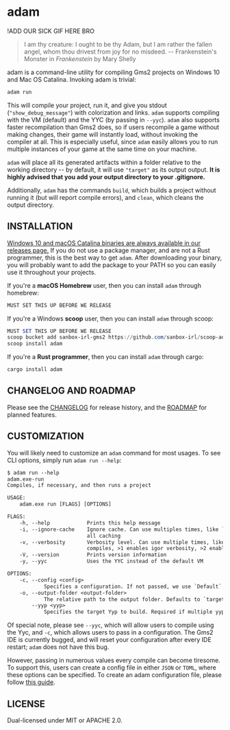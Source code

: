 # adam

!ADD OUR SICK GIF HERE BRO

> I am thy creature: I ought to be thy Adam, but I am rather the fallen angel, whom thou drivest from joy for no misdeed.
> -- Frankenstein's Monster in *Frankenstein* by Mary Shelly

adam is a command-line utility for compiling Gms2 projects on Windows 10 and Mac OS Catalina. Invoking adam is trivial:

```sh
adam run
```

This will compile your project, run it, and give you stdout (`"show_debug_message"`) with colorization and links. `adam` supports compiling with the VM (default) and the YYC (by passing in `--yyc`). `adam` also supports faster recompilation than Gms2 does, so if users recompile a game without making changes, their game will instantly load, without invoking the compiler at all. This is especially useful, since `adam` easily allows you to run multiple instances of your game at the same time on your machine.

`adam` will place all its generated artifacts within a folder relative to the working directory -- by default, it will use `"target"` as its output output. **It is highly advised that you add your output directory to your .gitignore.**

Additionally, `adam` has the commands `build`, which builds a project without running it (but will report compile errors), and `clean`, which cleans the output directory.

## INSTALLATION

[Windows 10 and macOS Catalina binaries are always available in our releases page.](https://github.com/NPC-Studio/adam/releases) If you do not use a package manager, and are not a Rust programmer, this is the best way to get `adam`. After downloading your binary, you will probably want to add the package to your PATH so you can easily use it throughout your projects.

If you're a **macOS Homebrew** user, then you can install `adam` through homebrew:

```sh
MUST SET THIS UP BEFORE WE RELEASE
```

If you're a Windows **scoop** user, then you can install `adam` through scoop:

```ps1
MUST SET THIS UP BEFORE WE RELEASE
scoop bucket add sanbox-irl-gms2 https://github.com/sanbox-irl/scoop-adam.git
scoop install adam
```

If you're a **Rust programmer**, then you can install `adam` through cargo:

```sh
cargo install adam
```

## CHANGELOG AND ROADMAP

Please see the [CHANGELOG](CHANGELOG.md) for release history, and the [ROADMAP](ROADMAP.md) for planned features.

## CUSTOMIZATION

You will likely need to customize an `adam` command for most usages. To see CLI options, simply run `adam run --help`:

```txt
$ adam run --help
adam.exe-run
Compiles, if necessary, and then runs a project

USAGE:
    adam.exe run [FLAGS] [OPTIONS]

FLAGS:
    -h, --help            Prints this help message
    -i, --ignore-cache    Ignore cache. Can use multiples times, like `-ii`. >0 disables quick recompiles, >1 disables
                          all caching
    -v, --verbosity       Verbosity level. Can use multiple times, like '-vv'. >0 disables pretty
                          compiles, >1 enables igor verbosity, >2 enables gmac verbosity
    -V, --version         Prints version information
    -y, --yyc             Uses the YYC instead of the default VM

OPTIONS:
    -c, --config <config>
            Specifies a configuration. If not passed, we use `Default` for our Config
    -o, --output-folder <output-folder>
            The relative path to the output folder. Defaults to `target`
        --yyp <yyp>
            Specifies the target Yyp to build. Required if multiple yyps are present.
```

Of special note, please see `--yyc`, which will allow users to compile using the Yyc, and `-c`, which allows users to pass in a configuration. The Gms2 IDE is currently bugged, and will reset your configuration after every IDE restart; `adam` does not have this bug.

However, passing in numerous values every compile can become tiresome. To support this, users can create a config file in either `JSON` or `TOML`, where these options can be specified. To create an adam configuration file, please follow [this guide](CONFIG_FILE_GUIDE.md).

## LICENSE

Dual-licensed under MIT or APACHE 2.0.
